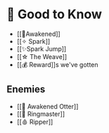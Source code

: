 # 📖 Good to Know

- [[🧿Awakened]]
- [[✧ Spark]]
- [[✨Spark Jump]]
- [[☆ The Weave]]
- [[💰 Reward]]s we've gotten
## Enemies
- [[🦦 Awakened Otter]]
- [[🦇 Ringmaster]]
- [[🩸 Ripper]]
